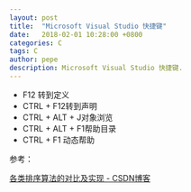 ```yaml
---
layout: post
title:  "Microsoft Visual Studio 快捷键"
date:   2018-02-01 10:28:00 +0800
categories: C
tags: C
author: pepe
description: Microsoft Visual Studio 快捷键.
---
```


* F12 转到定义
* CTRL + F12转到声明
* CTRL + ALT + J对象浏览
* CTRL + ALT + F1帮助目录
* CTRL + F1 动态帮助



参考：

[各类排序算法的对比及实现 - CSDN博客](http://blog.csdn.net/wangiijing/article/details/51485119)










